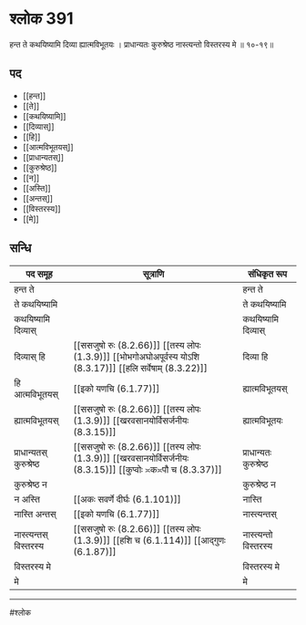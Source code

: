 # श्लोक 391

हन्त ते कथयिष्यामि दिव्या ह्यात्मविभूतयः ।
प्राधान्यतः कुरुश्रेष्ठ नास्त्यन्तो विस्तरस्य मे ॥ १०-१९॥


## पद 

- [[हन्त]]
- [[ते]]
- [[कथयिष्यामि]]
- [[दिव्यास्]]
- [[हि]]
- [[आत्मविभूतयस्]]
- [[प्राधान्यतस्]]
- [[कुरुश्रेष्ठ]]
- [[न]]
- [[अस्ति]]
- [[अन्तस्]]
- [[विस्तरस्य]]
- [[मे]]

## सन्धि

| पद समूह | सूत्राणि | संधिकृत रूप |
| ----- | ----- | ----- |
| हन्त ते |  | हन्त ते |
| ते कथयिष्यामि |  | ते कथयिष्यामि |
| कथयिष्यामि दिव्यास् |  | कथयिष्यामि दिव्यास् |
| दिव्यास् हि |  [[ससजुषो रुः (8.2.66)]] [[तस्य लोपः (1.3.9)]] [[भोभगोअघोअपूर्वस्य योऽशि (8.3.17)]] [[हलि सर्वेषाम् (8.3.22)]] | दिव्या हि |
| हि आत्मविभूतयस् |  [[इको यणचि (6.1.77)]] | ह्यात्मविभूतयस् |
| ह्यात्मविभूतयस् |  [[ससजुषो रुः (8.2.66)]] [[तस्य लोपः (1.3.9)]] [[खरवसानयोर्विसर्जनीयः (8.3.15)]] | ह्यात्मविभूतयः |
| प्राधान्यतस् कुरुश्रेष्ठ |  [[ससजुषो रुः (8.2.66)]] [[तस्य लोपः (1.3.9)]] [[खरवसानयोर्विसर्जनीयः (8.3.15)]] [[कुप्वोः ≍क≍पौ च (8.3.37)]] | प्राधान्यतः कुरुश्रेष्ठ |
| कुरुश्रेष्ठ न |  | कुरुश्रेष्ठ न |
| न अस्ति |  [[अकः सवर्णे दीर्घः (6.1.101)]] | नास्ति |
| नास्ति अन्तस् |  [[इको यणचि (6.1.77)]] | नास्त्यन्तस् |
| नास्त्यन्तस् विस्तरस्य |  [[ससजुषो रुः (8.2.66)]] [[तस्य लोपः (1.3.9)]] [[हशि च (6.1.114)]] [[आद्गुणः (6.1.87)]] | नास्त्यन्तो विस्तरस्य |
| विस्तरस्य मे |  | विस्तरस्य मे |
| मे |  | मे |


---

#श्लोक